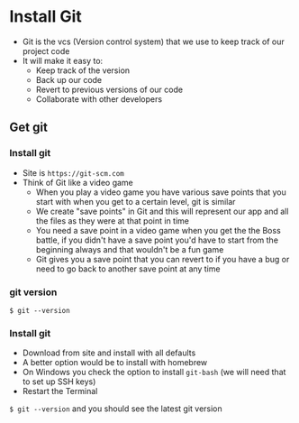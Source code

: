 # Install Git
* Git is the vcs (Version control system) that we use to keep track of our project code
* It will make it easy to:
    - Keep track of the version
    - Back up our code
    - Revert to previous versions of our code
    - Collaborate with other developers

## Get git
### Install git
* Site is `https://git-scm.com`
* Think of Git like a video game
    - When you play a video game you have various save points that you start with when you get to a certain level, git is similar
    - We create "save points" in Git and this will represent our app and all the files as they were at that point in time
    - You need a save point in a video game when you get the the Boss battle, if you didn't have a save point you'd have to start from the beginning always and that wouldn't be a fun game
    - Git gives you a save point that you can revert to if you have a bug or need to go back to another save point at any time

### git version
`$ git --version`

### Install git
* Download from site and install with all defaults
* A better option would be to install with homebrew
* On Windows you check the option to install `git-bash` (we will need that to set up SSH keys)
* Restart the Terminal

`$ git --version` and you should see the latest git version
